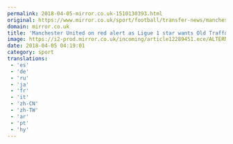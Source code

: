 ```yaml
---
permalink: 2018-04-05-mirror.co.uk-1510130393.html
original: https://www.mirror.co.uk/sport/football/transfer-news/manchester-united-red-alert-monacos-12305039
domain: mirror.co.uk
title: 'Manchester United on red alert as Ligue 1 star wants Old Trafford switch'
image: https://i2-prod.mirror.co.uk/incoming/article12289451.ece/ALTERNATES/s1200/Manchester-Uniteds-Portuguese-manager-J.jpg
date: 2018-04-05 04:19:01
category: sport
translations: 
 - 'es'
 - 'de'
 - 'ru'
 - 'ja'
 - 'fr'
 - 'it'
 - 'zh-CN'
 - 'zh-TW'
 - 'ar'
 - 'pt'
 - 'hy'
---
```


